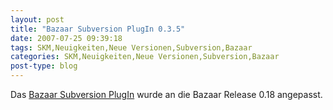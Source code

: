 ```yaml
---
layout: post
title: "Bazaar Subversion PlugIn 0.3.5"
date: 2007-07-25 09:39:18
tags: SKM,Neuigkeiten,Neue Versionen,Subversion,Bazaar
categories: SKM,Neuigkeiten,Neue Versionen,Subversion,Bazaar
post-type: blog
---
```

Das [Bazaar Subversion PlugIn](http://bazaar-vcs.org/BzrForeignBranches/Subversion?action=show&redirect=BzrSvn) wurde an die Bazaar Release 0.18 angepasst.
